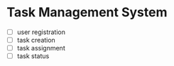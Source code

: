 # Task Management System

- [ ] user registration
- [ ] task creation
- [ ] task assignment
- [ ] task status
